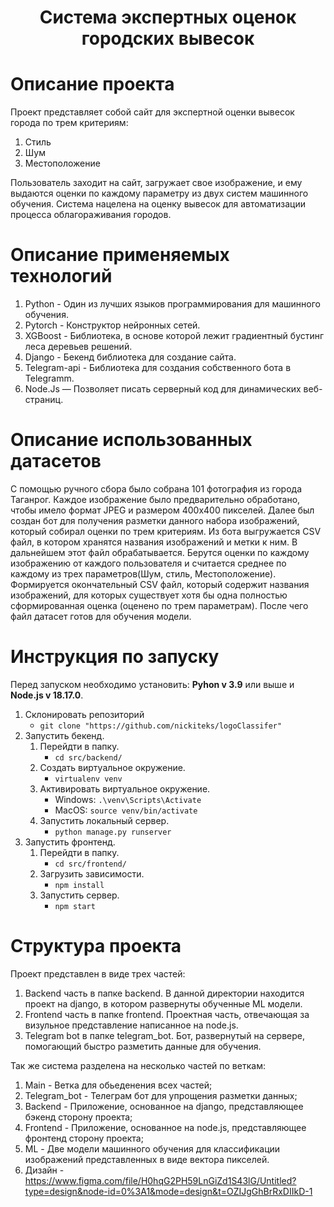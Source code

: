 <h1 align = "center">Система экспертных оценок городских вывесок</h1>

#  Описание проекта
Проект представляет собой сайт для экспертной оценки вывесок города по трем критериям:
1. Стиль
2. Шум
3. Местоположение

Пользователь заходит на сайт, загружает свое изображение, и ему выдаются оценки по каждому параметру из двух систем машинного обучения. Система нацелена на оценку вывесок для автоматизации процесса облагораживания городов.

#  Описание применяемых технологий
1. Python - Один из лучших языков программирования для машинного обучения.
2. Pytorch - Конструктор нейронных сетей. 
3. XGBoost - Библиотека, в основе которой лежит градиентный бустинг леса деревьев решений.
4. Django - Бекенд библиотека для создание сайта.
5. Telegram-api - Библиотека для создания собственного бота в Telegramm.
6. Node.Js — Позволяет писать серверный код для динамических веб-страниц.

#  Описание использованных датасетов

С помощью ручного сбора было собрана 101 фотография из города Таганрог. Каждое изображение было предварительно обработано, чтобы имело формат JPEG и размером 400х400 пикселей. Далее был создан бот для получения разметки данного набора изображений, который собирал оценки по трем критериям. Из бота выгружается CSV файл, в котором хранятся названия изображений и метки к ним. В дальнейшем этот файл обрабатывается. Берутся оценки по каждому изображению от каждого пользователя и считается среднее по каждому из трех параметров(Шум, стиль, Местоположение). Формируется окончательный CSV файл, который содержит названия изображений, для которых существует хотя бы одна полностью сформированная оценка (оценено по трем параметрам). После чего файл датасет готов для обучения модели.

#  Инструкция по запуску
Перед запуском необходимо установить: **Pyhon v 3.9** или выше и **Node.js v 18.17.0**.

1. Склонировать репозиторий
    * `git clone "https://github.com/nickiteks/logoClassifer"`
2. Запустить бекенд.
    1. Перейдти в папку.
        * `cd src/backend/`
    2. Создать виртуальное окружение.
        * `virtualenv venv`
    3. Активировать виртуальное окружение.
        * Windows: `.\venv\Scripts\Activate`
        * MacOS: `source venv/bin/activate`
    4. Запустить локальный сервер.
        * `python manage.py runserver`
3.	Запустить фронтенд.
    1. Перейдти в папку.
       * `cd src/frontend/`
    2. Загрузить зависимости.
       * `npm install`
    3. Запустить сервер.
       * `npm start`

# Структура проекта

Проект представлен в виде трех частей:
1. Backend часть в папке backend. В данной директории находится проект на django, в котором развернуты обученные ML модели.
2. Frontend часть в папке frontend. Проектная часть, отвечающая за визульное представление написанное на node.js.
3. Telegram bot в папке telegram_bot. Бот, развернутый на сервере, помогающий быстро разметить данные для обучения.

Так же система разделена на несколько частей по веткам:
1. Main - Ветка для обьеденения всех частей;
2. Telegram_bot - Телеграм бот для упрощения разметки данных;
3. Backend - Приложение, основанное на django, представляющее бэкенд сторону проекта;
4. Frontend - Приложение, основанное на node.js, представляющее фронтенд сторону проекта;
5. ML - Две модели машинного обучения для классификации изображений представленных в виде вектора пикселей.
6. Дизайн - https://www.figma.com/file/H0hqG2PH59LnGiZd1S43lG/Untitled?type=design&node-id=0%3A1&mode=design&t=OZIJgGhBrRxDIIkD-1
